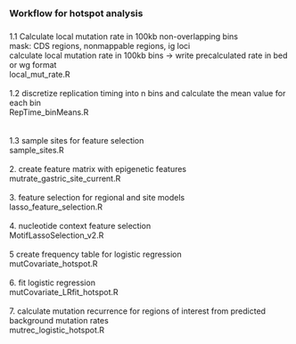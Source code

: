 ###
### Workflow for hotspot analysis
###
1.1 Calculate local mutation rate in 100kb non-overlapping bins<br />
mask: CDS regions, nonmappable regions, ig loci<br />
calculate local mutation rate in 100kb bins -> write precalculated rate in bed or wg format<br />
local_mut_rate.R<br /><br />
1.2 discretize replication timing into n bins and calculate the mean value for each bin<br />
RepTime_binMeans.R<br /><br />	
1.3 sample sites for feature selection<br />
sample_sites.R<br /><br />
2. create feature matrix with epigenetic features<br />
mutrate_gastric_site_current.R<br /><br />
3. feature selection for regional and site models<br />
lasso_feature_selection.R<br /><br />
4. nucleotide context feature selection<br />
MotifLassoSelection_v2.R<br /><br />
5 create frequency table for logistic regression<br />
mutCovariate_hotspot.R<br /><br />
6. fit logistic regression<br />
mutCovariate_LRfit_hotspot.R<br /><br />
7. calculate mutation recurrence for regions of interest from predicted background mutation rates<br />
mutrec_logistic_hotspot.R<br /><br />
